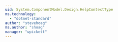 ```yaml
---
uid: System.ComponentModel.Design.HelpContextType
ms.technology: 
  - "dotnet-standard"
author: "stevehoag"
ms.author: "shoag"
manager: "wpickett"
---
```


